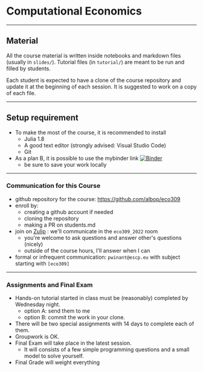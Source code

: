 # Computational Economics

---

## Material

All the course material is written inside notebooks and markdown files (usually in `slides/`). Tutorial files (in `tutorial/`) are meant to be run and filled by students.

Each student is expected to have a clone of the course repository and update it at the beginning of each session. It is suggested to work on a copy of each file.

---

## Setup requirement

- To make the most of the course, it is recommended to install
  - Julia 1.8
  - A good text editor (strongly advised: Visual Studio Code)
  - Git
- As a plan B, it is possible to use the mybinder link [![Binder](https://mybinder.org/badge_logo.svg)](https://mybinder.org/v2/gh/albop/eco309.git/main?urlpath=lab)
  - be sure to save your work locally

---

### Communication for this Course

- github repository for the course: https://github.com/albop/eco309
- enroll by:
    - creating a github account if needed
    - cloning the repository
    - making a PR on students.md
- join on [Zulip](econforge.zulipchat.org) : we'll communicate in the `eco309_2022` room
    - you're welcome to ask questions and answer other's questions (nicely)
    - outside of the course hours, I'll answer when I can
- formal or infrequent communication: `pwinant@escp.eu` with subject starting with `[eco309]`

---

### Assignments and Final Exam

-  Hands-on tutorial started in class must be (reasonably) completed by Wednesday night.
   - option A: send them to me
   - option B: commit the work in your clone.
- There will be two special assignments with 14 days to complete each of them.
- Groupwork is OK.
- Final Exam will take place in the latest session.
    - It will consists of a few simple programming questions and a small model to solve yourself.
- Final Grade will weight everything
